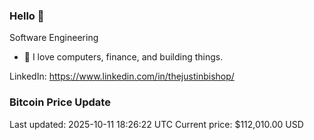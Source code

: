 ### Hello 🤙  

Software Engineering

- 🔭 I love computers, finance, and building things.
  
LinkedIn: https://www.linkedin.com/in/thejustinbishop/  



















































































































































































































































































































































































































































































































































































































































































































































































































































































































































































































































































































































































































### Bitcoin Price Update
Last updated: 2025-10-11 18:26:22 UTC
Current price: $112,010.00 USD
